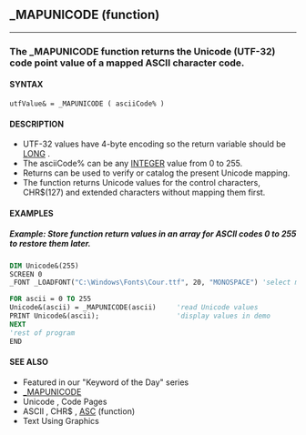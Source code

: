 ## _MAPUNICODE (function)
---

### The _MAPUNICODE function returns the Unicode (UTF-32) code point value of a mapped ASCII character code.

#### SYNTAX

`utfValue& = _MAPUNICODE ( asciiCode% )`

#### DESCRIPTION
* UTF-32 values have 4-byte encoding so the return variable should be [LONG](./LONG.md) .
* The asciiCode% can be any [INTEGER](./INTEGER.md) value from 0 to 255.
* Returns can be used to verify or catalog the present Unicode mapping.
* The function returns Unicode values for the control characters, CHR$(127) and extended characters without mapping them first.


#### EXAMPLES
##### Example: Store function return values in an array for ASCII codes 0 to 255 to restore them later.
```vb
DIM Unicode&(255)
SCREEN 0
_FONT _LOADFONT("C:\Windows\Fonts\Cour.ttf", 20, "MONOSPACE") 'select monospace font

FOR ascii = 0 TO 255
Unicode&(ascii) = _MAPUNICODE(ascii)     'read Unicode values
PRINT Unicode&(ascii);                   'display values in demo
NEXT
'rest of program
END
```
  


#### SEE ALSO
* Featured in our "Keyword of the Day" series
* [_MAPUNICODE](./_MAPUNICODE.md)
* Unicode , Code Pages
* ASCII , CHR$ , [ASC](./ASC.md) (function)
* Text Using Graphics
